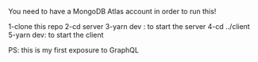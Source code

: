 You need to have a MongoDB Atlas account in order to run this!

1-clone this repo
2-cd server
3-yarn dev : to start the server
4-cd ../client
5-yarn dev: to start the client

PS: this is my first exposure to GraphQL
